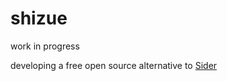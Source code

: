 # shizue

work in progress

developing a free open source alternative to [Sider](https://sider.ai/pricing)
